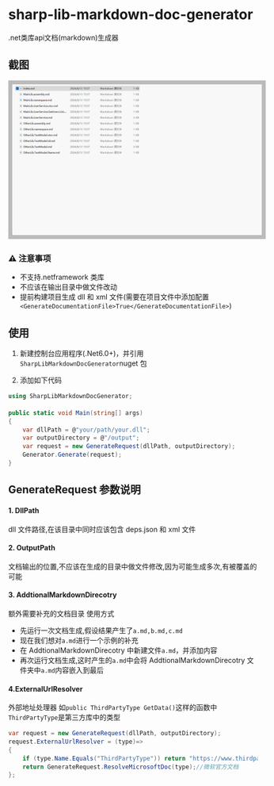 # sharp-lib-markdown-doc-generator

.net类库api文档(markdown)生成器

## 截图
<img style="background:#bbb;padding:.5rem;" src="./assets/1.gif"></img>

### ⚠️ 注意事项

* 不支持.netframework 类库 
* 不应该在输出目录中做文件改动 
* 提前构建项目生成 dll 和 xml 文件(需要在项目文件中添加配置`<GenerateDocumentationFile>True</GenerateDocumentationFile>`)

## 使用

1. 新建控制台应用程序(.Net6.0+)，并引用`SharpLibMarkdownDocGenerator`nuget 包

2. 添加如下代码

```csharp
using SharpLibMarkdownDocGenerator;

public static void Main(string[] args)
{
    var dllPath = @"your/path/your.dll";
    var outputDirectory = @"/output";
    var request = new GenerateRequest(dllPath, outputDirectory);
    Generator.Generate(request);
}
```

## GenerateRequest 参数说明

#### 1. DllPath

dll 文件路径,在该目录中同时应该包含 deps.json 和 xml 文件

#### 2. OutputPath

文档输出的位置,不应该在生成的目录中做文件修改,因为可能生成多次,有被覆盖的可能

#### 3. AddtionalMarkdownDirecotry

额外需要补充的文档目录
使用方式

- 先运行一次文档生成,假设结果产生了`a.md,b.md,c.md`
- 现在我们想对`a.md`进行一个示例的补充
- 在 AddtionalMarkdownDirecotry 中新建文件`a.md`，并添加内容
- 再次运行文档生成,这时产生的`a.md`中会将 AddtionalMarkdownDirecotry 文件夹中`a.md`内容嵌入到最后

#### 4.ExternalUrlResolver

外部地址处理器
如`public ThirdPartyType GetData()`这样的函数中`ThirdPartyType`是第三方库中的类型

```csharp
var request = new GenerateRequest(dllPath, outputDirectory);
request.ExternalUrlResolver = (type)=>
{
    if (type.Name.Equals("ThirdPartyType")) return "https://www.thirdparty.com/doc/ThirdPartyType.md";
    return GenerateRequest.ResolveMicrosoftDoc(type);//微软官方文档
};
```
